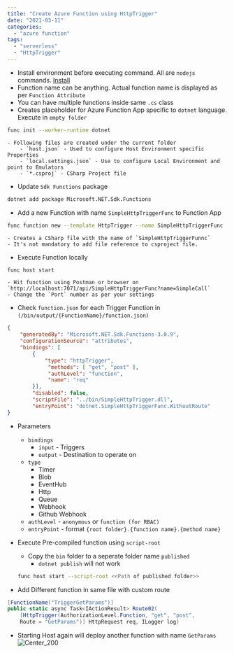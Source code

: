 ```yaml
---
title: "Create Azure Function using HttpTrigger"
date: "2021-03-11"
categories: 
  - "azure function"
tags: 
  - "serverless"
  - "HttpTrigger"
---
```


- Install environment before executing command. All are `nodejs` commands. [Install]()
- Function name can be anything. Actual function name is displayed as per `Function Attribute`
- You can have multiple functions inside same `.cs` class
- Creates placeholder for Azure Function App specific to `dotnet` language. Execute in `empty folder` 
```bash
func init --worker-runtime dotnet
```
    - Following files are created under the current folder
        - `host.json` - Used to configure Host Environment specific Properties
        - `local.settings.json` - Use to configure Local Environment and point to Emulators
        - `*.csproj` - CSharp Project file
- Update `Sdk Functions` package
```bash
dotnet add package Microsoft.NET.Sdk.Functions
```
- Add a new Function with name `SimpleHttpTriggerFunc` to Function App
```bash
func function new --template HttpTrigger --name SimpleHttpTriggerFunc
```
    - Creates a CSharp file with the name of `SimpleHttpTriggerFunnc`
    - It's not mandatory to add file reference to csproject file.
- Execute Function locally 
```bash
func host start
```
    - Hit function using Postman or browser on `http://localhost:7071/api/SimpleHttpTriggerFunc?name=SimpleCall`
    - Change the `Port` number as per your settings
- Check `function.json` for each Trigger Function in `(/bin/output/{FunctionName}/function.json)` 
```json
{ 
    "generatedBy": "Microsoft.NET.Sdk.Functions-3.0.9",
    "configurationSource": "attributes",
    "bindings": [
        { 
            "type": "httpTrigger",
             "methods": [ "get", "post" ],
             "authLevel": "function",
             "name": "req" 
        }],
        "disabled": false,
        "scriptFile": "../bin/SimpleHttpTrigger.dll",
        "entryPoint": "dotnet.SimpleHttpTriggerFunc.WithoutRoute" 
}
```
  - Parameters
      - `bindings`
          - `input` - Triggers
          - `output` - Destination to operate on
      - `type`
          - Timer
          - Blob
          - EventHub
          - Http
          - Queue
          - Webhook
          - Github Webhook
      - `authLevel` - `anonymous` or `function (for RBAC)`
      - `entryPoint` - format `{root folder}.{function name}.{method name}`
- Execute Pre-compiled function using `script-root`
    
    - Copy the `bin` folder to a seperate folder name `published`
      - `dotnet publish` will not work
    ```bash
    func host start --script-root <<Path of published folder>>
    ```
- Add Different function in same file with custom route
```csharp
[FunctionName("TriggerGetParams")] 
public static async Task<IActionResult> Route02(
    [HttpTrigger(AuthorizationLevel.Function, "get", "post",
    Route = "GetParams")] HttpRequest req, ILogger log)
```
- Starting Host again will deploy another function with name `GetParams`  
    ![Center_200]('/assets/images/Func_Lab01_01.png)

